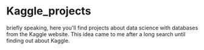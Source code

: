 # Kaggle_projects
briefly speaking, here you'll find projects about data science with databases from the Kaggle website.
This idea came to me after a long search until finding out about Kaggle. 
